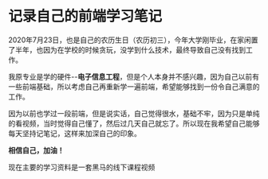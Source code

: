 # 记录自己的前端学习笔记

2020年7月23日，也是自己的农历生日（农历初三），今年大学刚毕业，在家闲置了半年，也因为在学校的时候贪玩，没学到什么技术，最终导致自己没有找到工作。

我原专业是学的硬件--**电子信息工程**，但是个人本身并不感兴趣，因为自己以前有一些前端基础，所以考虑自己再重新学一遍前端，希望能够找到一份令自己满意的工作。

因为以前也学过一段前端，但是说实话，自己觉得很水，基础不牢，因为只是单纯的看视频，当时觉得自己懂了，然后过几天自己就忘了。所以现在我希望自己能够每天坚持记笔记，这样来加深自己的印象。

**相信自己，加油！**

现在主要的学习资料是一套黑马的线下课程视频